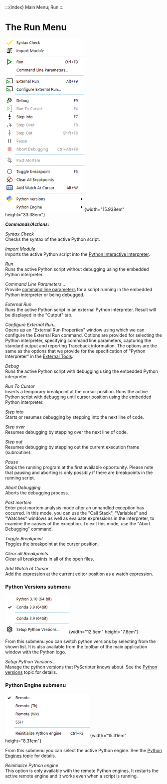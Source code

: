 :::{index} Main Menu; Run
:::

# The Run Menu

![graphic](images/runmenu1.png){width="15.938em" height="33.38em"}

***Commands/Actions:***

*Syntax Check*\
Checks the syntax of the active Python script.

*Import Module*\
Imports the active Python script into the [Python Interactive Interpreter](interpreter).

*Run*\
Runs the active Python script without debugging using the embedded Python interpreter.

*Command Line Parameters...*\
Provide [command line parameters](commandline) for a script running in the embedded Python interpreter
or being debugged.

*External Run*\
Runs the active Python script in an external Python interpreter. Result will be displayed 
in the "Output" tab.

*Configure External Run...*\
Opens up an "External Run Properties" window using which we can configure the External Run command. 
Options are provided for selecting the Python interpreter, specifying command line parameters, 
capturing the standard output and reporting Traceback information. The options are the same as the 
options that we provide for the specification of "Python Interpreter" in the 
[External Tools](externaltools).

*Debug*\
Runs the active Python script with debugging using the embedded Python interpreter.

*Run To Cursor*\
Inserts a temporary breakpoint at the cursor position. Runs the active Python script 
with debugging until cursor position using the embedded Python interpreter.

*Step into*\
Starts or resumes debugging by stepping into the next line of code.

*Step over*\
Resumes debugging by stepping over the next line of code.

*Step out*\
Resumes debugging by stepping out the current execution frame (subroutine).

*Pause*\
Stops the running program at the first available opportunity. Please note that pausing 
and aborting is only possibly if there are breakpoints in the running script.

*Abort Debugging*\
Aborts the debugging process.

*Post mortem*\
Enter post mortem analysis mode after an unhandled exception has occurred. In this 
mode, you can use the "Call Stack", "Variables" and "Watches" windows as well as evaluate 
expressions in the interpreter, to examine the causes of the exception. 
To exit this mode, use the "Abort Debugging" command.

*Toggle Breakpoint*\
Toggles the breakpoint at the cursor position.

*Clear all Breakpoints*\
Clear all breakpoints in all of the open files.

*Add Watch at Cursor*\
Add the expression at the current editor position as a watch expression.


### Python Versions submenu

![graphic](images/runmenu2.png){width="12.5em"  height="7.8em"}

From this submenu you can switch python versions by selecting from the shown list. 
It is also available from the toolbar of the main application window with the Python logo.

*Setup Python Versions...*\
Manage the python versions that PyScripter knows about. See the 
[Python versions](pythonversions) topic for details.


### Python Engine submenu

![graphic](images/runmenu3.png){width="15.31em"  height="8.31em"}

From this submenu you can select the active Python engine. See the 
[Python Engines](pythonengines) topic for details.

*Reinitialize Python engine*\
This option is only available with the remote Python engines. It restarts the active 
remote engine and it works even when a script is running.
